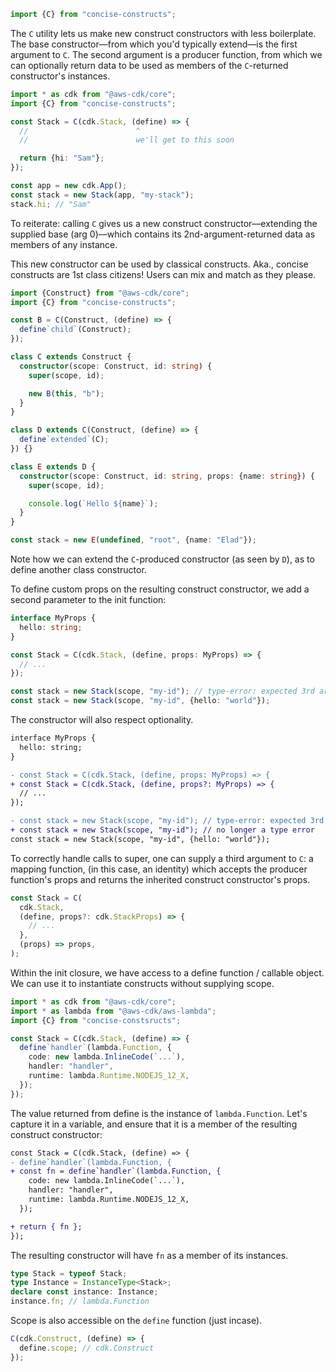 ```ts
import {C} from "concise-constructs";
```

The `C` utility lets us make new construct constructors with less boilerplate. The base constructor––from which you'd typically extend––is the first argument to `C`. The second argument is a producer function, from which we can optionally return data to be used as members of the `C`-returned constructor's instances.

```ts
import * as cdk from "@aws-cdk/core";
import {C} from "concise-constructs";

const Stack = C(cdk.Stack, (define) => {
  //                        ^
  //                        we'll get to this soon

  return {hi: "Sam"};
});

const app = new cdk.App();
const stack = new Stack(app, "my-stack");
stack.hi; // "Sam"
```

To reiterate: calling `C` gives us a new construct constructor––extending the supplied base (arg 0)––which contains its 2nd-argument-returned data as members of any instance.

This new constructor can be used by classical constructs. Aka., concise constructs are 1st class citizens! Users can mix and match as they please.

```ts
import {Construct} from "@aws-cdk/core";
import {C} from "concise-constructs";

const B = C(Construct, (define) => {
  define`child`(Construct);
});

class C extends Construct {
  constructor(scope: Construct, id: string) {
    super(scope, id);

    new B(this, "b");
  }
}

class D extends C(Construct, (define) => {
  define`extended`(C);
}) {}

class E extends D {
  constructor(scope: Construct, id: string, props: {name: string}) {
    super(scope, id);

    console.log(`Hello ${name}`);
  }
}

const stack = new E(undefined, "root", {name: "Elad"});
```

Note how we can extend the `C`-produced constructor (as seen by `D`), as to define another class constructor.

To define custom props on the resulting construct constructor, we add a second parameter to the init function:

```ts
interface MyProps {
  hello: string;
}

const Stack = C(cdk.Stack, (define, props: MyProps) => {
  // ...
});

const stack = new Stack(scope, "my-id"); // type-error: expected 3rd argument
const stack = new Stack(scope, "my-id", {hello: "world"});
```

The constructor will also respect optionality.

```diff
interface MyProps {
  hello: string;
}

- const Stack = C(cdk.Stack, (define, props: MyProps) => {
+ const Stack = C(cdk.Stack, (define, props?: MyProps) => {
  // ...
});

- const stack = new Stack(scope, "my-id"); // type-error: expected 3rd argument
+ const stack = new Stack(scope, "my-id"); // no longer a type error
const stack = new Stack(scope, "my-id", {hello: "world"});
```

To correctly handle calls to super, one can supply a third argument to `C`: a mapping function, (in this case, an identity) which accepts the producer function's props and returns the inherited construct constructor's props.

```ts
const Stack = C(
  cdk.Stack,
  (define, props?: cdk.StackProps) => {
    // ...
  },
  (props) => props,
);
```

Within the init closure, we have access to a define function / callable object. We can use it to instantiate constructs without supplying scope.

```ts
import * as cdk from "@aws-cdk/core";
import * as lambda from "@aws-cdk/aws-lambda";
import {C} from "concise-constsructs";

const Stack = C(cdk.Stack, (define) => {
  define`handler`(lambda.Function, {
    code: new lambda.InlineCode(`...`),
    handler: "handler",
    runtime: lambda.Runtime.NODEJS_12_X,
  });
});
```

The value returned from define is the instance of `lambda.Function`. Let's capture it in a variable, and ensure that it is a member of the resulting construct constructor:

```diff
const Stack = C(cdk.Stack, (define) => {
- define`handler`(lambda.Function, {
+ const fn = define`handler`(lambda.Function, {
    code: new lambda.InlineCode(`...`),
    handler: "handler",
    runtime: lambda.Runtime.NODEJS_12_X,
  });

+ return { fn };
});
```

The resulting constructor will have `fn` as a member of its instances.

```ts
type Stack = typeof Stack;
type Instance = InstanceType<Stack>;
declare const instance: Instance;
instance.fn; // lambda.Function
```

Scope is also accessible on the `define` function (just incase).

```ts
C(cdk.Construct, (define) => {
  define.scope; // cdk.Construct
});
```
